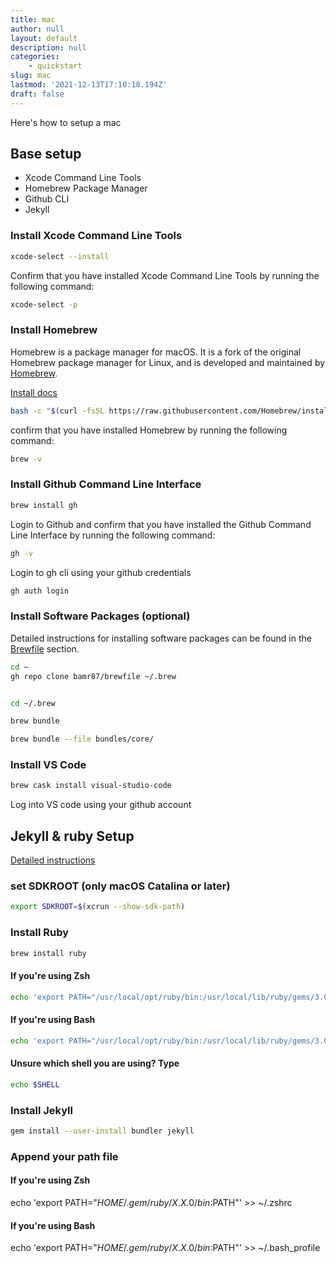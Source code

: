 ```yaml
---
title: mac
author: null
layout: default
description: null
categories:
    - quickstart
slug: mac
lastmod: '2021-12-13T17:10:18.194Z'
draft: false
---
```


Here's how to setup a mac

## Base setup

- Xcode Command Line Tools
- Homebrew Package Manager
- Github CLI
- Jekyll

### Install Xcode Command Line Tools

```bash
xcode-select --install
```

Confirm that you have installed Xcode Command Line Tools by running the following command:

```bash
xcode-select -p
```

### Install Homebrew

Homebrew is a package manager for macOS. It is a fork of the original Homebrew package manager for Linux, and is developed and maintained by [Homebrew](https://brew.sh/).

[Install docs](https://docs.brew.sh/Installation)

```bash
bash -c "$(curl -fsSL https://raw.githubusercontent.com/Homebrew/install/master/install.sh)"
```

confirm that you have installed Homebrew by running the following command:

```bash
brew -v
```

### Install Github Command Line Interface

```bash
brew install gh
```

Login to Github and confirm that you have installed the Github Command Line Interface by running the following command:

```bash
gh -v
```

Login to gh cli using your github credentials

```bash
gh auth login
```

### Install Software Packages (optional)

Detailed instructions for installing software packages can be found in the [Brewfile](/quickstart/homebrew/) section.

```bash
cd ~
gh repo clone bamr87/brewfile ~/.brew
```


```bash

cd ~/.brew

brew bundle

brew bundle --file bundles/core/

```

### Install VS Code

```bash
brew cask install visual-studio-code
```

Log into VS code using your github account

## Jekyll & ruby Setup

[Detailed instructions](https://jekyllrb.com/docs/installation/macos/)

### set SDKROOT (only macOS Catalina or later)

```bash
export SDKROOT=$(xcrun --show-sdk-path)
```

### Install Ruby

```bash
brew install ruby
```

#### If you're using Zsh

```bash
echo 'export PATH="/usr/local/opt/ruby/bin:/usr/local/lib/ruby/gems/3.0.0/bin:$PATH"' >> ~/.zshrc
```

#### If you're using Bash

```bash
echo 'export PATH="/usr/local/opt/ruby/bin:/usr/local/lib/ruby/gems/3.0.0/bin:$PATH"' >> ~/.bash_profile
```

#### Unsure which shell you are using? Type

```bash
echo $SHELL
```

### Install Jekyll

```bash
gem install --user-install bundler jekyll
```

### Append your path file

#### If you're using Zsh

echo 'export PATH="$HOME/.gem/ruby/X.X.0/bin:$PATH"' >> ~/.zshrc

#### If you're using Bash

echo 'export PATH="$HOME/.gem/ruby/X.X.0/bin:$PATH"' >> ~/.bash_profile

